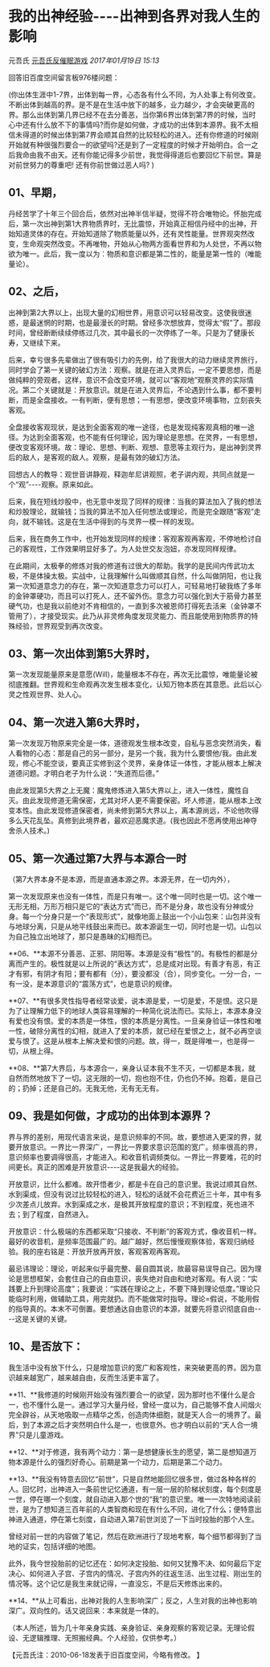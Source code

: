 # 我的出神经验----出神到各界对我人生的影响

元吾氏 [元吾氏反催眠游戏](javascript:void(0);) *2017年01月19日 15:13*



回答旧百度空间留言板976楼问题：



(你出体生涯中1-7界，出体到每一界，心态各有什么不同，为人处事上有何改变。不断出体到越高的界。是不是在生活中放下的越多，业力越少，才会突破更高的界。那么出体到第几界已经不在去分善恶，当你第6界出体到第7界的时候，当时心中还有什么放不下的事情吗?而你是如何做，才成功的出体到本源界。我不太相信未得道的时候出体到第7界会顺其自然的比较轻松的进入。还有你修道的时候刚开始就有种很强烈要合一的欲望吗?还是到了一定程度的时候才开始明白。合一之后我命由我不由天。还有你能记得多少前世，我觉得得道后也要回忆下前世。算是对前世努力的尊重吧! 还有你前世做过恶人吗? )



## 01、早期，

丹经苦学了十年三个回合后，依然对出神半信半疑，觉得不符合唯物论。怀胎完成后，第一次出神到第1大界物质界时，无比震惊，开始真正相信丹经中的出神，开始知道灵体的存在。开始知道除了物质能量以外，还有灵性能量。世界观突然改变，生命观突然改变。不再唯物，开始从心物两方面看世界和为人处世，不再以物欲为唯一。此后，我一度以为：物质和意识都是第二性的，能量是第一性的（唯能量论）。



## 02、之后，

出神到第2大界以上，出现大量的幻相世界，用意识可以轻易改变。这使我很迷惑，是最迷惘的时期，也是最漫长的时期。曾经多次想放弃，觉得太“假”了。那段时间，曾经断断续续停练过几次，其中最长的一次停练了一年。只是为了健康长寿，又继续下来。



​    后来，幸亏很多先辈做出了很有吸引力的先例，给了我很大的动力继续灵界旅行，同时学会了第一关键的破幻方法：观察。就是在进入灵界后，一定不要思想，而是做纯粹的旁观者。这样，意识不会改变环境，就可以“客观地”观察灵界的实际情况。第二个关键就是：开放意识。就是在进入灵界后，不论遇到什么事，都不要判断，而是全盘接收。一有判断，便有思想；一有思想，便改变环境事物，立刻丧失客观。

​    全盘接收客观现状，是达到全面客观的唯一途径，也是发现纯客观真相的唯一途径。为达到全面客观，也不能有任何理论，因为理论是思想。在灵界，一有思想，便改变客观环境。故：理论、思想、判断、观想、意愿等主观行为，是出神到灵界后的敌人，是客观的敌人。观察，是最有效的破幻方法。

​    回想古人的教导：观世音讲静观，释迦牟尼讲观照，老子讲内观，共同点就是一个“观”----观察。原来如此。

​    后来，我在短线炒股中，也无意中发现了同样的规律：当我的算法加入了我的想法和炒股理论，就输钱；当我的算法不加入任何想法或理论，而是完全跟随“客观”走向，就不输钱。这是在生活中得到的与灵界一模一样的发现。

​    后来，我在商务工作中，也开始发现同样的规律：客观客观再客观，不停地检讨自己的客观性，工作效果明显好多了。为人处世交友泡妞，亦发现同样规律。

​    在此期间，太极拳的修炼对我的修道有过很大的帮助。我学的是民间内传武功太极，不是体操太极。实战中，让我理解什么叫做顺其自然，什么叫做阴阳，也让我第一次知道意念力的存在，第一次知道意念力可以打人，可轻易地打破我练了多年的金钟罩硬功，而且可以打死人，还不留外伤。意念力可以强化到大于筋骨力甚至硬气功，也是我以前绝对不肯相信的，一直到多次被恩师打得死去活来（金钟罩不管用了），才接受现实。此乃从非灵修角度发现灵能力、而且能使用到物质界的特殊经验，世界观受到再次改变。



## 03、第一次出体到第5大界时，

第一次发现能量原来是意愿(Will)，能量根本不存在，再次无比震惊，唯能量论被彻底推翻。世界观和生命观再次发生根本变化，认知万物本质在其意愿。此后以心灵之性观世界、处人心。



## 04、第一次进入第6大界时，

第一次发现万物原来完全是一体，道德观发生根本改变，自私与恶念突然消失，看人看物的心态：那是自己的另一部分，是另一个我，我为什么要恨他/我。由此发现，修心不能空谈，要真正实修到这个灵界，亲身体证一体性，才能从根本上解决道德问题。才明白老子为什么说：“失道而后德。”

​    由此发现第5大界之上无魔：魔鬼修炼进入第5大界以上，进入一体性，魔性自灭。由此发现修道无需保密，尤其对坏人更不需要保密。坏人修道，能从根本上改变本性。由此发现修道保密者，尚未修到第5大界以上，离本源尚远，不论他吹得多么天花乱坠。真修到此境界者，最欢迎恶魔求道。(我也因此不愿再使用出神夺舍杀人技术。)



## 05、第一次通过第7大界与本源合一时

（第7大界本身不是本源，而是直通本源之界。本源无界，在一切内外），

第一次发现原来也没有一体性，而是只有唯一。这个唯一同时也是一切。这个唯一无形无相，万形万相只是它的“表达方式”而已，而不是分身，故也没有分神或分身。每一个分身只是一个“表现形式”，就像地面上鼓出一个小山包来：山包并没有与地球分离，只是从地平线鼓出来而已。故本源诞生一切，同时也是一切。山包以为自己独立出地球了，那只是愚昧的幻相而已。



**06、**本源不分善恶、正邪、阴阳等。本源是没有“极性”的。有极性的都是分离而产生的。极性就是以上所说的“表达方式”，总是成对出现。有善才有恶，有正才有邪，有阴才有阳；要有都有（分），要没都没（合），同步变化。一分一合，一有一没，是本源意识的“震荡方式”，也是意识的规律。



**07、**有很多灵性指导者经常谈爱，说本源是爱，一切是爱，不是恨。这只是为了让理解力低下的地球人类容易理解的一种简化说法而已。实际上，本源本身没有爱也没有恨。爱的本质是一体性，恨的本质是分离性。一旦亲身验证一体性和唯一性，破除分离性的幻相，就进入了爱的本质，就已经在爱恨之上，就不必再空谈爱与恨了。这是从根本上解决爱和恨的问题。故，得一，既是得唯一，也是得一切，从根上得。



**08、**第7大界后，与本源合一，亲身认证本我不生不灭，一切都是本我，就自然而然地放下了一切。这无限的一切，抱也抱不住，仍也仍不掉。抱着，是自己的；扔掉；还是自己的。无我无他，无有无无有。



## 09、我是如何做，才成功的出体到本源界？

界与界的差别，用现代语言来说，是意识频率的不同。故，要想进入更深的界，就要开放意识。一界比一界深广，一界比一界要求意识范围的宽广。频率很高的界，意识频率也要调得很高，才能进入。和收音机调频类似。一界比一界要难，花的时间更长。真正的困难是开放意识----这是我最大的经验。

​    开放意识，比什么都难。故开悟者少，都是卡在自己的意识里。我说过顺其自然、水到渠成，但没有说过比较轻松的进入，轻松的话就不会花费近三十年，其中有多少次差点儿放弃。水到渠成之水，是极其开放程度的意识；不到程度，死也进不去；到了程度，自然进入。

​    开放意识：什么极端的东西都采取“只接收、不判断”的客观方式，像收音机一样。最好的收音机，是频率范围最广的。越广越好，然后慢慢观察体验，客观归纳经验。我的座右铭是：开放开放再开放，客观客观再客观。

​    最忌讳理论：理论，听起来似乎最完整、最自圆其说，故最容易误导自己。因为理论是思想框架，会套住自己的自由意识，丧失绝对自由和绝对客观。有人说：“实践要上升到理论高度”；我要说：“实践在理论之上，不要下降到理论低度。”理论只能临时利用，做辅助工具，用完就扔。而不能做常时指导。理论=假说，不能用假的指导真的。本末不可倒置。要想通达自由意识的本源，就要先将意识彻底自由----这是关键的关键。



## 10、是否放下：

我生活中没有放下什么，只是增加意识的宽广和客观性，来突破更高的界。因为意识越来越宽广，越来越自由，反而生活更丰富了。



**11、**我修道的时候刚开始没有强烈要合一的欲望，因为那时也不懂什么是合一，也不懂什么是一。通过学习大量丹经，曾经一度以为，自己能够不食人间烟火完全辟谷，从天地吸取一点精华之炁，创造肉体细胞，就是天人合一的境界了。最后，到了本源之后才突然明白什么是一，也很意外。也才明白以前的“天人合一境界”只是儿童游戏。



**12、**对于修道，我有两个动力：第一是想健康长生的愿望，第二是想知道万物本源是什么的强烈好奇心。前期是第一个动力，后期是第二个动力。



**13、**我没有特意去回忆“前世”，只是自然地能回忆很多世，做过各种各样的人。回忆时，出神进入一条前世记忆通道，有一层一层的阶梯状刻度，每个刻度是一世，停在哪一个刻度，就自动进入那个世的“我”的意识里。唯一一次特地阅读前世，是为了想知道三百年前的人类智商和现在有什么不同，进化了什么；便特意出神进入通道，停在第七刻度，自动进入第7前世浏览了一下当时投胎的那个人生。

​    曾经对前一世的内容做了笔记，然后在欧洲进行了现地考察，每个细节都得到了当地的证实，包括详细的地图。

​    此外，我今世投胎前的记忆还在：如何决定投胎、如何又犹豫不决、如何最后下定决心、如何进入子宫、子宫内的情况、子宫内外的往返生活、出生过程、刚出生的情况等。这个记忆是我生来就记得，一直没忘，不是后天修炼出来的。



**14、**从上可看出，出神对我的人生影响深广；反之，人生对我的出神也影响深广。双向性的。话又说回来：本来就是一体的。



（本人所述，皆为几十年亲身实践、亲身验证、亲身观察的客观记录。无理论假设、无逻辑推理、无照搬经典。个人经验，仅供参考。）



【元吾氏注：2010-06-18发表于旧百度空间，今略有修改。 】